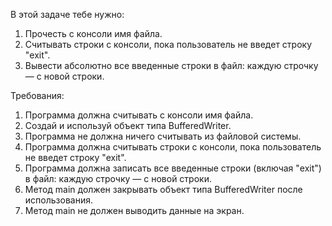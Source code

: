 
В этой задаче тебе нужно:
1. Прочесть с консоли имя файла.
2. Считывать строки с консоли, пока пользователь не введет строку &quot;exit&quot;.
3. Вывести абсолютно все введенные строки в файл: каждую строчку &mdash; с новой строки.


Требования:
1.	Программа должна считывать c консоли имя файла.
2.	Создай и используй объект типа BufferedWriter.
3.	Программа не должна ничего считывать из файловой системы.
4.	Программа должна считывать строки с консоли, пока пользователь не введет строку &quot;exit&quot;.
5.	Программа должна записать все введенные строки (включая &quot;exit&quot;) в файл: каждую строчку &mdash; с новой строки.
6.	Метод main должен закрывать объект типа BufferedWriter после использования.
7.	Метод main не должен выводить данные на экран.


